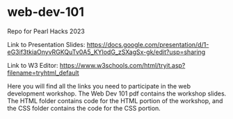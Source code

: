 # web-dev-101
Repo for Pearl Hacks 2023

Link to Presentation Slides: https://docs.google.com/presentation/d/1-eG3if3tkiaOnyvRGKQuTv0A5_KYlodG_zSXagSx-gk/edit?usp=sharing

Link to W3 Editor: https://www.w3schools.com/html/tryit.asp?filename=tryhtml_default

Here you will find all the links you need to participate in the web development workshop. The Web Dev 101 pdf contains the workshop slides. The HTML folder contains code for the HTML portion of the workshop, and the CSS folder contains the code for the CSS portion. 
